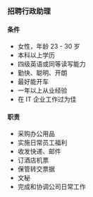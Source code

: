 ### 招聘行政助理

#### 条件

- 女性，年龄 23 - 30 岁
- 本科以上学历
- 四级英语或同等读写能力
- 勤快、聪明、开朗
- 最好能开车
- 一年以上从业经验
- 在 IT 企业工作过为佳

#### 职责

- 采购办公用品
- 实施日常员工福利
- 收发快递、邮件
- 订酒店机票
- 保管转交票据
- 文秘
- 完成和协调公司日常工作

